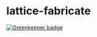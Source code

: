 # lattice-fabricate

[![Greenkeeper badge](https://badges.greenkeeper.io/openlattice/lattice-fabricate.svg)](https://greenkeeper.io/)